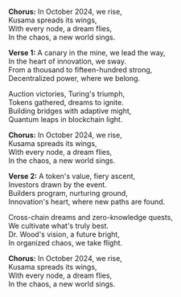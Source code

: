 **Chorus:**
In October 2024, we rise,  
Kusama spreads its wings,  
With every node, a dream flies,  
In the chaos, a new world sings.  

**Verse 1:**
A canary in the mine, we lead the way,  
In the heart of innovation, we sway.  
From a thousand to fifteen-hundred strong,  
Decentralized power, where we belong.  

Auction victories, Turing's triumph,  
Tokens gathered, dreams to ignite.  
Building bridges with adaptive might,  
Quantum leaps in blockchain light.  

**Chorus:**
In October 2024, we rise,  
Kusama spreads its wings,  
With every node, a dream flies,  
In the chaos, a new world sings.  

**Verse 2:**
A token's value, fiery ascent,  
Investors drawn by the event.  
Builders program, nurturing ground,  
Innovation's heart, where new paths are found.  

Cross-chain dreams and zero-knowledge quests,  
We cultivate what's truly best.  
Dr. Wood's vision, a future bright,  
In organized chaos, we take flight.  

**Chorus:**
In October 2024, we rise,  
Kusama spreads its wings,  
With every node, a dream flies,  
In the chaos, a new world sings.  